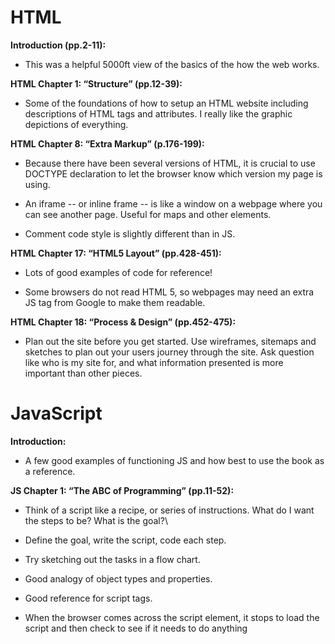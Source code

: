# HTML

**Introduction (pp.2-11):**

- This was a helpful 5000ft view of the basics of the how the web works. 

**HTML Chapter 1: “Structure” (pp.12-39):**

- Some of the foundations of how to setup an HTML website including descriptions of HTML tags and attributes.  I really like the graphic depictions of everything.   


**HTML Chapter 8: “Extra Markup” (p.176-199):**

- Because there have been several versions of HTML, it is crucial to use DOCTYPE declaration to let the browser know which version my page is using.

- An iframe -- or inline frame -- is like a window on a webpage where you can see another page.  Useful for maps and other elements.

- Comment code style is slightly different than in JS. <!-- -->



**HTML Chapter 17: “HTML5 Layout” (pp.428-451):**

- Lots of good examples of code for reference!

- Some browsers do not read HTML 5, so webpages may need an extra JS tag from Google to make them readable.


**HTML Chapter 18: “Process & Design” (pp.452-475):**

- Plan out the site before you get started. Use wireframes, sitemaps and sketches to plan out your users journey through the site.  Ask question like who is my site for, and what information presented is more important than other pieces.


# JavaScript

**Introduction:**

- A few good examples of functioning JS and how best to use the book as a reference.


**JS Chapter 1: “The ABC of Programming” (pp.11-52):**

- Think of a script like a recipe, or series of instructions.  What do I want the steps to be? What is the goal?\
- Define the goal, write the script, code each step.

- Try sketching out the tasks in a flow chart.

- Good analogy of object types and properties.

- Good reference for script tags.

- When the browser comes across the script element, it stops to load the script and then check to see if it needs to do anything


